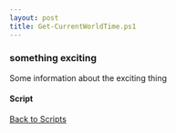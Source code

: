 ```yaml
---
layout: post
title: Get-CurrentWorldTime.ps1
---
```


### something exciting

Some information about the exciting thing

#### Script

<script src="https://gist-it.appspot.com/github.com/BanterBoy/scripts-blog/blob/master/PowerShell/scripts/time/Get-CurrentWorldTime.ps1" crossorigin="anonymous"></script>

<a href="/menu/_pages/scripts.html">Back to Scripts</a>
